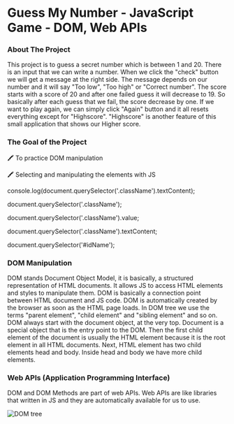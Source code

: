 # Guess My Number - JavaScript Game - DOM, Web APIs

### About The Project
This project is to guess a secret number which is between 1 and 20. There is an input that we can write a number. When we click the "check" button we will get a message at the right side. The message depends on our number and it will say "Too low", "Too high" or "Correct number".
The score starts with a score of 20 and after one failed guess it will decrease to 19. So basically after each guess that we fail, the score decrease by one. 
If we want to play again, we can simply click "Again" button and it all resets everything except for "Highscore". "Highscore" is another feature of this small application that 
shows our Higher score. 

### The Goal of the Project 
🖍️ To practice DOM manipulation

🖍️ Selecting and manipulating the elements with JS 

   console.log(document.querySelector('.className').textContent);
   
   document.querySelector('.className');
   
   document.querySelector('.className').value;
   
   document.querySelector('.className').textContent;
   
   document.querySelector('#idName');
   
   

### DOM Manipulation
DOM stands Document Object Model, it is basically, a structured representation of HTML documents. It allows JS to access HTML elements and styles to manipulate them. DOM is 
basically a connection point between HTML document and JS code. DOM is automatically created by the browser as soon as the HTML page loads. In DOM tree we use the terms "parent element", "child element" and "sibling element" and so on. DOM always start with the document object, at the very top. Document is a special object that is the entry point to the DOM. Then the first child element of the document is usually the HTML element because it is the root element in all HTML documents. Next, HTML element has two child elements head and body. Inside head and body we have more child elements. 

### Web APIs (Application Programming Interface)
DOM and DOM Methods are part of web APIs. Web APIs are like libraries that written in JS and they are automatically available for us to use. 

![DOM tree](https://www.tutorialstonight.com/assets/js/dom-tutorial.webp)
